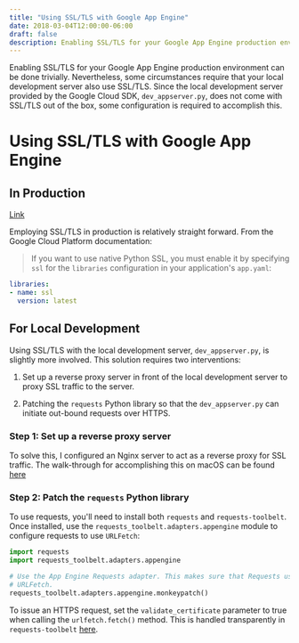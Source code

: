 ```yaml
---
title: "Using SSL/TLS with Google App Engine"
date: 2018-03-04T12:00:00-06:00
draft: false
description: Enabling SSL/TLS for your Google App Engine production environment can be done trivially. Nevertheless, some circumstances require that your local development server also use SSL/TLS. Since the local development server provided by the Google Cloud SDK, dev_appserver.py, does not come with SSL/TLS out of the box, some configuration is required to accomplish this.
---
```


Enabling SSL/TLS for your Google App Engine production environment can be done trivially. Nevertheless, some circumstances require that your local development server also use SSL/TLS. Since the local development server provided by the Google Cloud SDK, `dev_appserver.py`, does not come with SSL/TLS out of the box, some configuration is required to accomplish this.

# Using SSL/TLS with Google App Engine

## In Production
[Link](https://cloud.google.com/appengine/docs/standard/python/sockets/ssl_support)

Employing SSL/TLS in production is relatively straight forward. From the Google Cloud Platform documentation:

> If you want to use native Python SSL, you must enable it by specifying `ssl` for the `libraries` configuration in your application's `app.yaml`:

```yaml
libraries:
- name: ssl
  version: latest
```

## For Local Development

Using SSL/TLS with the local development server, `dev_appserver.py`, is slightly more involved. This solution requires two interventions:

1. Set up a reverse proxy server in front of the local development server to proxy SSL traffic to the server.

2. Patching the `requests` Python library so that the `dev_appserver.py` can initiate out-bound requests over HTTPS.


### Step 1: Set up a reverse proxy server

To solve this, I configured an Nginx server to act as a reverse proxy for SSL traffic. The walk-through for accomplishing this on macOS can be found [here](https://nickolaskraus.org/articles/how-to-create-a-self-signed-certificate-for-nginx-on-macos)

### Step 2: Patch the `requests` Python library

To use requests, you'll need to install both `requests` and `requests-toolbelt`. Once installed, use the `requests_toolbelt.adapters.appengine` module to configure requests to use `URLFetch`:

```python
import requests
import requests_toolbelt.adapters.appengine

# Use the App Engine Requests adapter. This makes sure that Requests uses
# URLFetch.
requests_toolbelt.adapters.appengine.monkeypatch()
```

To issue an HTTPS request, set the `validate_certificate` parameter to true when calling the `urlfetch.fetch()` method. This is handled transparently in `requests-toolbelt` [here](https://github.com/requests/toolbelt/blob/master/requests_toolbelt/adapters/appengine.py#L175).